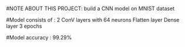 #NOTE ABOUT THIS PROJECT:
  build a CNN model on MNIST dataset 
  
#Model consists of :
    2 ConV layers with 64 neurons
    Flatten layer
    Dense layer
    3 epochs 
    
#Model accuracy :
  99.29%

